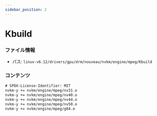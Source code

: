 ```yaml
---
sidebar_position: 2
---
```

# Kbuild

### ファイル情報

- パス: `linux-v6.12/drivers/gpu/drm/nouveau/nvkm/engine/mpeg/Kbuild`

### コンテンツ

```txt
# SPDX-License-Identifier: MIT
nvkm-y += nvkm/engine/mpeg/nv31.o
nvkm-y += nvkm/engine/mpeg/nv40.o
nvkm-y += nvkm/engine/mpeg/nv44.o
nvkm-y += nvkm/engine/mpeg/nv50.o
nvkm-y += nvkm/engine/mpeg/g84.o

```
